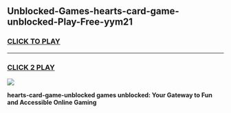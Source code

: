 
## Unblocked-Games-hearts-card-game-unblocked-Play-Free-yym21
<h3>
<a href="https://premium76.site?title=hearts-card-game-unblocked&ref=23A">CLICK TO PLAY</a></h3>
<hr>

<h3>
<a href="https://premium76.site?title=hearts-card-game-unblocked&ref=23A">CLICK 2 PLAY</a>
  
</h3>

<a href="https://premium76.site?title=hearts-card-game-unblocked&ref=23A"><img src="https://clearcache.store/games.png"></a>


**hearts-card-game-unblocked games unblocked: Your Gateway to Fun and Accessible Online Gaming**
